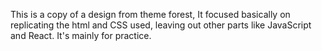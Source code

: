 This is a copy of a design from theme forest, It focused basically on replicating the html and CSS used, leaving out other parts like JavaScript and React. It's mainly for practice.
